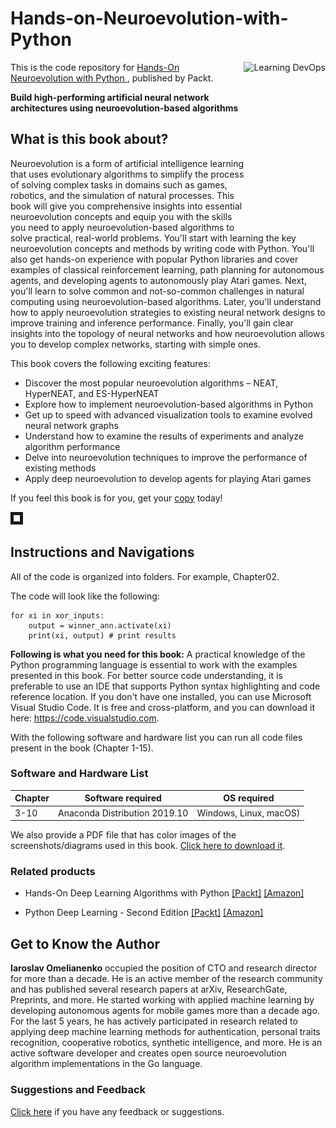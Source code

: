 # Hands-on-Neuroevolution-with-Python

<a href="https://www.packtpub.com/data/hands-on-neuroevolution-with-python?utm_source=github&utm_medium=repository&utm_campaign=9781838822002"><img src="https://www.packtpub.com/media/catalog/product/cache/ecd051e9670bd57df35c8f0b122d8aea/9/7/9781838824914-original.jpeg" alt="Learning DevOps " height="256px" align="right"></a>

This is the code repository for [Hands-On Neuroevolution with Python ](https://www.packtpub.com/data/hands-on-neuroevolution-with-python?utm_source=github&utm_medium=repository&utm_campaign=9781838822002), published by Packt.

**Build high-performing artificial neural network architectures using neuroevolution-based algorithms**

## What is this book about?
Neuroevolution is a form of artificial intelligence learning that uses evolutionary algorithms to simplify the process of solving complex tasks in domains such as games, robotics, and the simulation of natural processes. This book will give you comprehensive insights into essential neuroevolution concepts and equip you with the skills you need to apply neuroevolution-based algorithms to solve practical, real-world problems.
You'll start with learning the key neuroevolution concepts and methods by writing code with Python. You'll also get hands-on experience with popular Python libraries and cover examples of classical reinforcement learning, path planning for autonomous agents, and developing agents to autonomously play Atari games. Next, you'll learn to solve common and not-so-common challenges in natural computing using neuroevolution-based algorithms. Later, you'll understand how to apply neuroevolution strategies to existing neural network designs to improve training and inference performance. Finally, you'll gain clear insights into the topology of neural networks and how neuroevolution allows you to develop complex networks, starting with simple ones.

This book covers the following exciting features:
* Discover the most popular neuroevolution algorithms – NEAT, HyperNEAT, and ES-HyperNEAT
* Explore how to implement neuroevolution-based algorithms in Python
* Get up to speed with advanced visualization tools to examine evolved neural network graphs
* Understand how to examine the results of experiments and analyze algorithm performance
* Delve into neuroevolution techniques to improve the performance of existing methods
* Apply deep neuroevolution to develop agents for playing Atari games

If you feel this book is for you, get your [copy](https://www.amazon.com/dp/183882491X) today!

<a href="https://www.packtpub.com/?utm_source=github&utm_medium=banner&utm_campaign=GitHubBanner"><img src="https://raw.githubusercontent.com/PacktPublishing/GitHub/master/GitHub.png" 
alt="https://www.packtpub.com/" border="5" /></a>

## Instructions and Navigations
All of the code is organized into folders. For example, Chapter02.

The code will look like the following:
```
for xi in xor_inputs:
    output = winner_ann.activate(xi)
    print(xi, output) # print results
```

**Following is what you need for this book:**
A practical knowledge of the Python programming language is essential to work with the examples presented in this book. For better source code understanding, it is preferable to use an IDE that supports Python syntax highlighting and code reference location. If you don't have one installed, you can use Microsoft Visual Studio Code. It is free and cross-platform, and you can download it here: https://code.visualstudio.com.

With the following software and hardware list you can run all code files present in the book (Chapter 1-15).
### Software and Hardware List
| Chapter | Software required | OS required |
| -------- | ------------------------------------ | ----------------------------------- |
| 3-10 | Anaconda Distribution 2019.10 | Windows, Linux, macOS) |

We also provide a PDF file that has color images of the screenshots/diagrams used in this book. [Click here to download it](https://static.packt-cdn.com/downloads/9781838824914_ColorImages.pdf).

### Related products
* Hands-On Deep Learning Algorithms with Python  [[Packt]](https://www.packtpub.com/big-data-and-business-intelligence/hands-deep-learning-algorithms-python?utm_source=github&utm_medium=repository&utm_campaign=9781789344158) [[Amazon]](https://www.amazon.com/dp/1789344158)

* Python Deep Learning - Second Edition  [[Packt]](https://www.packtpub.com/big-data-and-business-intelligence/python-deep-learning-second-edition?utm_source=github&utm_medium=repository&utm_campaign=9781789348460) [[Amazon]](https://www.amazon.com/dp/1789348463)

## Get to Know the Author
**Iaroslav Omelianenko**
 occupied the position of CTO and research director for more than a decade. He is an active member of the research community and has published several research papers at arXiv, ResearchGate, Preprints, and more. He started working with applied machine learning by developing autonomous agents for mobile games more than a decade ago. For the last 5 years, he has actively participated in research related to applying deep machine learning methods for authentication, personal traits recognition, cooperative robotics, synthetic intelligence, and more. He is an active software developer and creates open source neuroevolution algorithm implementations in the Go language.

### Suggestions and Feedback
[Click here](https://docs.google.com/forms/d/e/1FAIpQLSdy7dATC6QmEL81FIUuymZ0Wy9vH1jHkvpY57OiMeKGqib_Ow/viewform) if you have any feedback or suggestions.
